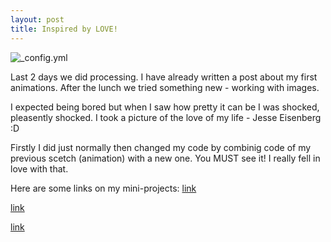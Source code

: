 ```yaml
---
layout: post
title: Inspired by LOVE!
---
```

 ![_config.yml](https://qzprod.files.wordpress.com/2015/09/ap_938211103727.jpg?quality=80&strip=all&w=1600)
 
 Last 2 days we did processing. I have already written a post about my first animations. After the lunch we tried something new - working with images.

 I expected being bored but when I saw how pretty it can be I was shocked, pleasently shocked. I took a picture of the love of my life - Jesse Eisenberg :D

 Firstly I did just normally then changed my code by combinig code of my previous scetch (animation) with a new one. You MUST see it! I really fell in love with that.
 
 Here are some links on my mini-projects: [link](https://sanachinaliyeva.github.io/jesse/)
 
 [link](https://sanachinaliyeva.github.io/jesseanimation/)
 
 [link](https://sanachinaliyeva.github.io/animation/)
